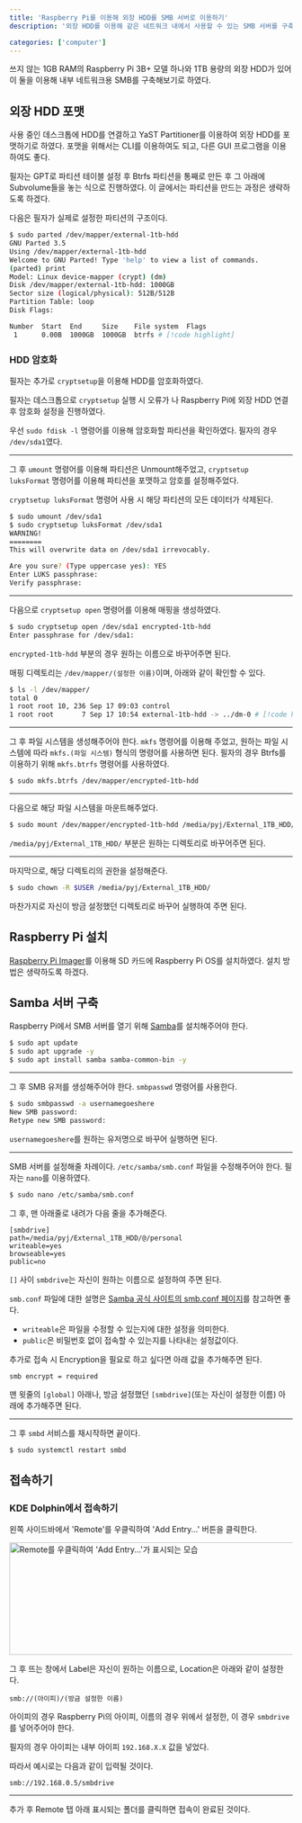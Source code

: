```yaml
---
title: 'Raspberry Pi를 이용해 외장 HDD를 SMB 서버로 이용하기'
description: '외장 HDD를 이용해 같은 네트워크 내에서 사용할 수 있는 SMB 서버를 구축하는 방법에 대해 알아봅니다.'

categories: ['computer']
---
```


쓰지 않는 1GB RAM의 Raspberry Pi 3B+ 모델 하나와 1TB 용량의 외장 HDD가 있어 이 둘을 이용해 내부 네트워크용 SMB를 구축해보기로 하였다.

## 외장 HDD 포맷

사용 중인 데스크톱에 HDD를 연결하고 YaST Partitioner를 이용하여 외장 HDD를 포맷하기로 하였다. 포맷을 위해서는 CLI를 이용하여도 되고, 다른 GUI 프로그램을 이용하여도 좋다.

필자는 GPT로 파티션 테이블 설정 후 Btrfs 파티션을 통째로 만든 후 그 아래에 Subvolume들을 놓는 식으로 진행하였다. 이 글에서는 파티션을 만드는 과정은 생략하도록 하겠다.

다음은 필자가 실제로 설정한 파티션의 구조이다.

```bash
$ sudo parted /dev/mapper/external-1tb-hdd
GNU Parted 3.5
Using /dev/mapper/external-1tb-hdd
Welcome to GNU Parted! Type 'help' to view a list of commands.
(parted) print
Model: Linux device-mapper (crypt) (dm)
Disk /dev/mapper/external-1tb-hdd: 1000GB
Sector size (logical/physical): 512B/512B
Partition Table: loop
Disk Flags:

Number  Start  End     Size    File system  Flags
 1      0.00B  1000GB  1000GB  btrfs # [!code highlight]
```

### HDD 암호화

필자는 추가로 `cryptsetup`을 이용해 HDD를 암호화하였다.

<Callout type="info">필자는 데스크톱으로 `cryptsetup` 실행 시 오류가 나 Raspberry Pi에 외장 HDD 연결 후 암호화 설정을 진행하였다.</Callout>

우선 `sudo fdisk -l` 명령어를 이용해 암호화할 파티션을 확인하였다. 필자의 경우 `/dev/sda1`였다.

---

그 후 `umount` 명령어를 이용해 파티션은 Unmount해주었고, `cryptsetup luksFormat` 명령어를 이용해 파티션을 포맷하고 암호를 설정해주었다.

<Callout type="warn">`cryptsetup luksFormat` 명령어 사용 시 해당 파티션의 모든 데이터가 삭제된다.</Callout>

```bash
$ sudo umount /dev/sda1
$ sudo cryptsetup luksFormat /dev/sda1
WARNING!
========
This will overwrite data on /dev/sda1 irrevocably.

Are you sure? (Type uppercase yes): YES
Enter LUKS passphrase:
Verify passphrase:
```

---

다음으로 `cryptsetup open` 명령어를 이용해 매핑을 생성하였다.

```bash
$ sudo cryptsetup open /dev/sda1 encrypted-1tb-hdd
Enter passphrase for /dev/sda1:
```

`encrypted-1tb-hdd` 부분의 경우 원하는 이름으로 바꾸어주면 된다.

매핑 디렉토리는 `/dev/mapper/(설정한 이름)`이며, 아래와 같이 확인할 수 있다.

```bash
$ ls -l /dev/mapper/
total 0
1 root root 10, 236 Sep 17 09:03 control
1 root root       7 Sep 17 10:54 external-1tb-hdd -> ../dm-0 # [!code highlight]
```

---

그 후 파일 시스템을 생성해주어야 한다. `mkfs` 명령어를 이용해 주었고, 원하는 파일 시스템에 따라 `mkfs.(파일 시스템)` 형식의 명령어를 사용하면 된다. 필자의 경우 Btrfs를 이용하기 위해 `mkfs.btrfs` 명령어를 사용하였다.

```bash
$ sudo mkfs.btrfs /dev/mapper/encrypted-1tb-hdd
```

---

다음으로 해당 파일 시스템을 마운트해주었다.

```bash
$ sudo mount /dev/mapper/encrypted-1tb-hdd /media/pyj/External_1TB_HDD/
```

`/media/pyj/External_1TB_HDD/` 부분은 원하는 디렉토리로 바꾸어주면 된다.

---

마지막으로, 해당 디렉토리의 권한을 설정해준다.

```bash
$ sudo chown -R $USER /media/pyj/External_1TB_HDD/
```

마찬가지로 자신이 방금 설정했던 디렉토리로 바꾸어 실행하여 주면 된다.

## Raspberry Pi 설치

[Raspberry Pi Imager](https://www.raspberrypi.com/software/)를 이용해 SD 카드에 Raspberry Pi OS를 설치하였다. 설치 방법은 생략하도록 하겠다.

## Samba 서버 구축

Raspberry Pi에서 SMB 서버를 열기 위해 [Samba](https://www.samba.org/)를 설치해주어야 한다.

```bash
$ sudo apt update
$ sudo apt upgrade -y
$ sudo apt install samba samba-common-bin -y
```

---

그 후 SMB 유저를 생성해주어야 한다. `smbpasswd` 명령어를 사용한다.

```bash
$ sudo smbpasswd -a usernamegoeshere
New SMB password:
Retype new SMB password:
```

`usernamegoeshere`를 원하는 유저명으로 바꾸어 실행하면 된다.

---

SMB 서버를 설정해줄 차례이다. `/etc/samba/smb.conf` 파일을 수정해주어야 한다. 필자는 `nano`를 이용하였다.

```bash
$ sudo nano /etc/samba/smb.conf
```

그 후, 맨 아래줄로 내려가 다음 줄을 추가해준다.

```
[smbdrive]
path=/media/pyj/External_1TB_HDD/@/personal
writeable=yes
browseable=yes
public=no
```

`[]` 사이 `smbdrive`는 자신이 원하는 이름으로 설정하여 주면 된다.

`smb.conf` 파일에 대한 설명은 [Samba 공식 사이트의 smb.conf 페이지](https://www.samba.org/samba/docs/current/man-html/smb.conf.5.html)를 참고하면 좋다.

- `writeable`은 파일을 수정할 수 있는지에 대한 설정을 의미한다.
- `public`은 비밀번호 없이 접속할 수 있는지를 나타내는 설정값이다.

추가로 접속 시 Encryption을 필요로 하고 싶다면 아래 값을 추가해주면 된다.

```
smb encrypt = required
```

맨 윗줄의 `[global]` 아래나, 방금 설정했던 `[smbdrive]`(또는 자신이 설정한 이름) 아래에 추가해주면 된다.

---

그 후 `smbd` 서비스를 재시작하면 끝이다.

```bash
$ sudo systemctl restart smbd
```

## 접속하기

### KDE Dolphin에서 접속하기

왼쪽 사이드바에서 'Remote'를 우클릭하여 'Add Entry...' 버튼을 클릭한다.

<Image src="addentry.png" width="519" height="200" alt="Remote를 우클릭하여 'Add Entry...'가 표시되는 모습" />

그 후 뜨는 창에서 Label은 자신이 원하는 이름으로, Location은 아래와 같이 설정한다.

```
smb://(아이피)/(방금 설정한 이름)
```

아이피의 경우 Raspberry Pi의 아이피, 이름의 경우 위에서 설정한, 이 경우 `smbdrive`를 넣어주어야 한다.

필자의 경우 아이피는 내부 아이피 `192.168.X.X` 값을 넣었다.

따라서 예시로는 다음과 같이 입력될 것이다.

```
smb://192.168.0.5/smbdrive
```

---

추가 후 Remote 탭 아래 표시되는 폴더를 클릭하면 접속이 완료된 것이다.
